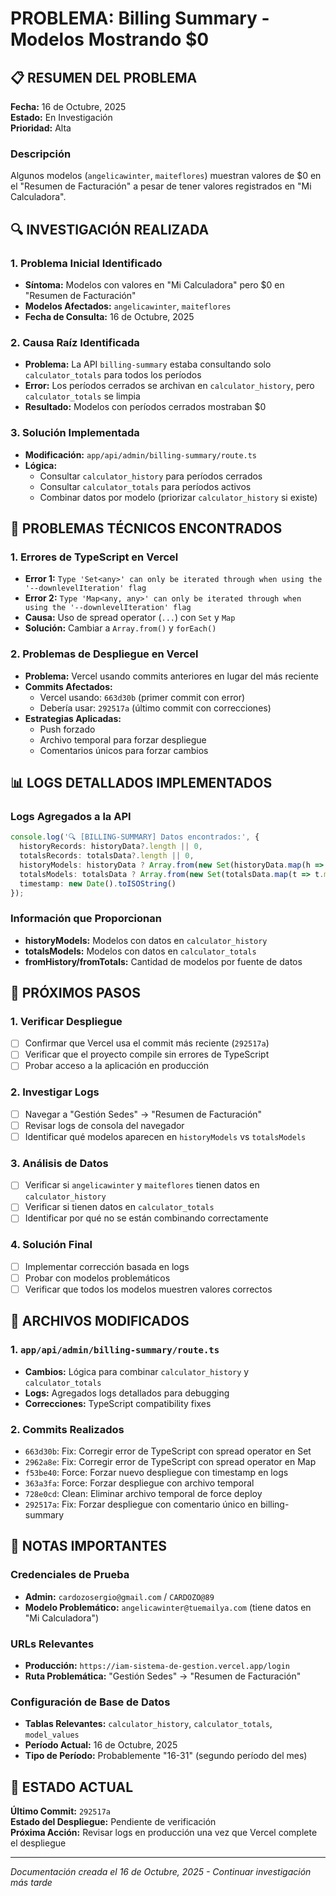 # PROBLEMA: Billing Summary - Modelos Mostrando $0

## 📋 RESUMEN DEL PROBLEMA

**Fecha:** 16 de Octubre, 2025  
**Estado:** En Investigación  
**Prioridad:** Alta  

### Descripción
Algunos modelos (`angelicawinter`, `maiteflores`) muestran valores de $0 en el "Resumen de Facturación" a pesar de tener valores registrados en "Mi Calculadora".

## 🔍 INVESTIGACIÓN REALIZADA

### 1. Problema Inicial Identificado
- **Síntoma:** Modelos con valores en "Mi Calculadora" pero $0 en "Resumen de Facturación"
- **Modelos Afectados:** `angelicawinter`, `maiteflores`
- **Fecha de Consulta:** 16 de Octubre, 2025

### 2. Causa Raíz Identificada
- **Problema:** La API `billing-summary` estaba consultando solo `calculator_totals` para todos los períodos
- **Error:** Los períodos cerrados se archivan en `calculator_history`, pero `calculator_totals` se limpia
- **Resultado:** Modelos con períodos cerrados mostraban $0

### 3. Solución Implementada
- **Modificación:** `app/api/admin/billing-summary/route.ts`
- **Lógica:** 
  - Consultar `calculator_history` para períodos cerrados
  - Consultar `calculator_totals` para períodos activos
  - Combinar datos por modelo (priorizar `calculator_history` si existe)

## 🚧 PROBLEMAS TÉCNICOS ENCONTRADOS

### 1. Errores de TypeScript en Vercel
- **Error 1:** `Type 'Set<any>' can only be iterated through when using the '--downlevelIteration' flag`
- **Error 2:** `Type 'Map<any, any>' can only be iterated through when using the '--downlevelIteration' flag`
- **Causa:** Uso de spread operator (`...`) con `Set` y `Map`
- **Solución:** Cambiar a `Array.from()` y `forEach()`

### 2. Problemas de Despliegue en Vercel
- **Problema:** Vercel usando commits anteriores en lugar del más reciente
- **Commits Afectados:** 
  - Vercel usando: `663d30b` (primer commit con error)
  - Debería usar: `292517a` (último commit con correcciones)
- **Estrategias Aplicadas:**
  - Push forzado
  - Archivo temporal para forzar despliegue
  - Comentarios únicos para forzar cambios

## 📊 LOGS DETALLADOS IMPLEMENTADOS

### Logs Agregados a la API
```typescript
console.log('🔍 [BILLING-SUMMARY] Datos encontrados:', {
  historyRecords: historyData?.length || 0,
  totalsRecords: totalsData?.length || 0,
  historyModels: historyData ? Array.from(new Set(historyData.map(h => h.model_id))) : [],
  totalsModels: totalsData ? Array.from(new Set(totalsData.map(t => t.model_id))) : [],
  timestamp: new Date().toISOString()
});
```

### Información que Proporcionan
- **historyModels:** Modelos con datos en `calculator_history`
- **totalsModels:** Modelos con datos en `calculator_totals`
- **fromHistory/fromTotals:** Cantidad de modelos por fuente de datos

## 🎯 PRÓXIMOS PASOS

### 1. Verificar Despliegue
- [ ] Confirmar que Vercel usa el commit más reciente (`292517a`)
- [ ] Verificar que el proyecto compile sin errores de TypeScript
- [ ] Probar acceso a la aplicación en producción

### 2. Investigar Logs
- [ ] Navegar a "Gestión Sedes" → "Resumen de Facturación"
- [ ] Revisar logs de consola del navegador
- [ ] Identificar qué modelos aparecen en `historyModels` vs `totalsModels`

### 3. Análisis de Datos
- [ ] Verificar si `angelicawinter` y `maiteflores` tienen datos en `calculator_history`
- [ ] Verificar si tienen datos en `calculator_totals`
- [ ] Identificar por qué no se están combinando correctamente

### 4. Solución Final
- [ ] Implementar corrección basada en logs
- [ ] Probar con modelos problemáticos
- [ ] Verificar que todos los modelos muestren valores correctos

## 🔧 ARCHIVOS MODIFICADOS

### 1. `app/api/admin/billing-summary/route.ts`
- **Cambios:** Lógica para combinar `calculator_history` y `calculator_totals`
- **Logs:** Agregados logs detallados para debugging
- **Correcciones:** TypeScript compatibility fixes

### 2. Commits Realizados
- `663d30b`: Fix: Corregir error de TypeScript con spread operator en Set
- `2962a8e`: Fix: Corregir error de TypeScript con spread operator en Map
- `f53be40`: Force: Forzar nuevo despliegue con timestamp en logs
- `363a3fa`: Force: Forzar despliegue con archivo temporal
- `728e0cd`: Clean: Eliminar archivo temporal de force deploy
- `292517a`: Fix: Forzar despliegue con comentario único en billing-summary

## 📝 NOTAS IMPORTANTES

### Credenciales de Prueba
- **Admin:** `cardozosergio@gmail.com` / `CARDOZO@89`
- **Modelo Problemático:** `angelicawinter@tuemailya.com` (tiene datos en "Mi Calculadora")

### URLs Relevantes
- **Producción:** `https://iam-sistema-de-gestion.vercel.app/login`
- **Ruta Problemática:** "Gestión Sedes" → "Resumen de Facturación"

### Configuración de Base de Datos
- **Tablas Relevantes:** `calculator_history`, `calculator_totals`, `model_values`
- **Período Actual:** 16 de Octubre, 2025
- **Tipo de Período:** Probablemente "16-31" (segundo período del mes)

## 🚨 ESTADO ACTUAL

**Último Commit:** `292517a`  
**Estado del Despliegue:** Pendiente de verificación  
**Próxima Acción:** Revisar logs en producción una vez que Vercel complete el despliegue  

---

*Documentación creada el 16 de Octubre, 2025 - Continuar investigación más tarde*

